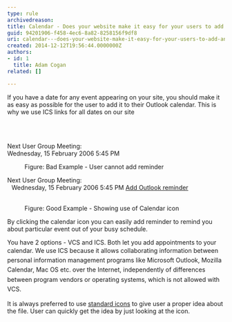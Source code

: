 ```yaml
---
type: rule
archivedreason: 
title: Calendar - Does your website make it easy for your users to add an event to their calendar?
guid: 94201906-f458-4ec6-8a82-8258156f9df8
uri: calendar---does-your-website-make-it-easy-for-your-users-to-add-an-event-to-their-calendar
created: 2014-12-12T19:56:44.0000000Z
authors:
- id: 1
  title: Adam Cogan
related: []

---
```



<p>
                    If you have a date for any event appearing on your site, you should make it as easy
                    as possible for the user to add it to their Outlook calendar. This is why we use
                    ICS links for all dates on our site</p>
<br><excerpt class='endintro'></excerpt><br>
<dl class="badImage"><p class="ssw15-rteElement-GreyBox">
         Next User Group Meeting&#58;<br> Wednesday, 15 February 2006 5&#58;45 PM
   </p><dd> Figure&#58; Bad Example - User cannot add reminder</dd></dl><dl class="goodImage"><p class="ssw15-rteElement-GreyBox"> 
         Next User Group Meeting&#58;<br> <img src="http&#58;//www.ssw.com.au/ssw/Images/IconVCS.gif" alt="" style="margin&#58;5px;" />Wednesday, 15 February 2006 5&#58;45 PM 
         <a href="http&#58;//www.ssw.com.au/ssw/NETUG/SydneyDotNETUsersGroup.ics"></a> 
         <a href="/ssw/NETUG/SydneyDotNETUsersGroup.ics">Add Outlook reminder</a>​​​</p>​
   <dd>Figure&#58; Good Example - Showing use of Calendar icon</dd></dl><p> By clicking the calendar icon you can easily add reminder to remind you about particular event out of your busy schedule.</p><p> You have 2 options - VCS and ICS. Both let you add appointments to your calendar. We use ICS because it allows <span style="line-height&#58;20px;">collaborating&#160;​</span><span style="line-height&#58;1.6;">information between personal information management programs like Microsoft O</span><span style="line-height&#58;1.6;">utlook, Mozilla Calendar, Mac </span><span style="line-height&#58;1.6;">OS</span><span style="line-height&#58;1.6;">&#160;etc. over the Internet, independently of differences between program vendors or operating systems, which is not allowed with VCS.</span></p><p> It is always preferred to use 
   <a href="http&#58;//www.ssw.com.au/ssw/Standards/Rules/RulesToBetterWebsitesNavigation.aspx#TheIcons"> standard icons</a> to give user a proper idea about the file. User can quickly get the idea by just looking at the icon.​</p>


